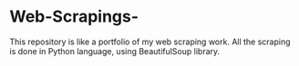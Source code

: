 # Web-Scrapings-
This repository is like a portfolio of my web scraping work. All the scraping is done in Python language, using BeautifulSoup library.
